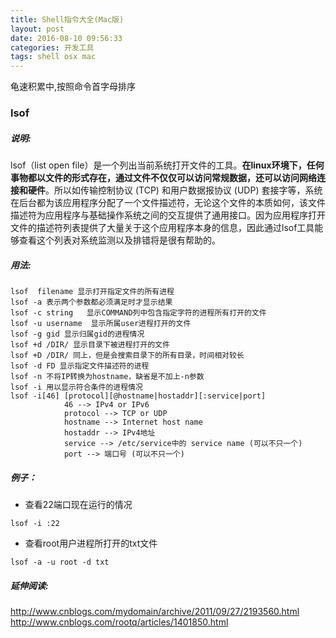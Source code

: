 ```yaml
---
title: Shell指令大全(Mac版)
layout: post
date: 2016-08-10 09:56:33
categories: 开发工具
tags: shell osx mac
---
```


龟速积累中,按照命令首字母排序

### lsof

##### 说明:
lsof（list open file）是一个列出当前系统打开文件的工具。**在linux环境下，任何事物都以文件的形式存在，通过文件不仅仅可以访问常规数据，还可以访问网络连接和硬件**。所以如传输控制协议 (TCP) 和用户数据报协议 (UDP) 套接字等，系统在后台都为该应用程序分配了一个文件描述符，无论这个文件的本质如何，该文件描述符为应用程序与基础操作系统之间的交互提供了通用接口。因为应用程序打开文件的描述符列表提供了大量关于这个应用程序本身的信息，因此通过lsof工具能够查看这个列表对系统监测以及排错将是很有帮助的。

##### 用法: 
```
lsof  filename 显示打开指定文件的所有进程 
lsof -a 表示两个参数都必须满足时才显示结果 
lsof -c string   显示COMMAND列中包含指定字符的进程所有打开的文件 
lsof -u username  显示所属user进程打开的文件 
lsof -g gid 显示归属gid的进程情况 
lsof +d /DIR/ 显示目录下被进程打开的文件 
lsof +D /DIR/ 同上，但是会搜索目录下的所有目录，时间相对较长 
lsof -d FD 显示指定文件描述符的进程 
lsof -n 不将IP转换为hostname，缺省是不加上-n参数 
lsof -i 用以显示符合条件的进程情况 
lsof -i[46] [protocol][@hostname|hostaddr][:service|port] 
            46 --> IPv4 or IPv6 
            protocol --> TCP or UDP 
            hostname --> Internet host name 
            hostaddr --> IPv4地址 
            service --> /etc/service中的 service name (可以不只一个) 
            port --> 端口号 (可以不只一个) 
```
##### 例子：
- 查看22端口现在运行的情况 

```
lsof -i :22 

```

- 查看root用户进程所打开的txt文件

```
lsof -a -u root -d txt
```
##### 延伸阅读:    
http://www.cnblogs.com/mydomain/archive/2011/09/27/2193560.html
http://www.cnblogs.com/rootq/articles/1401850.html

